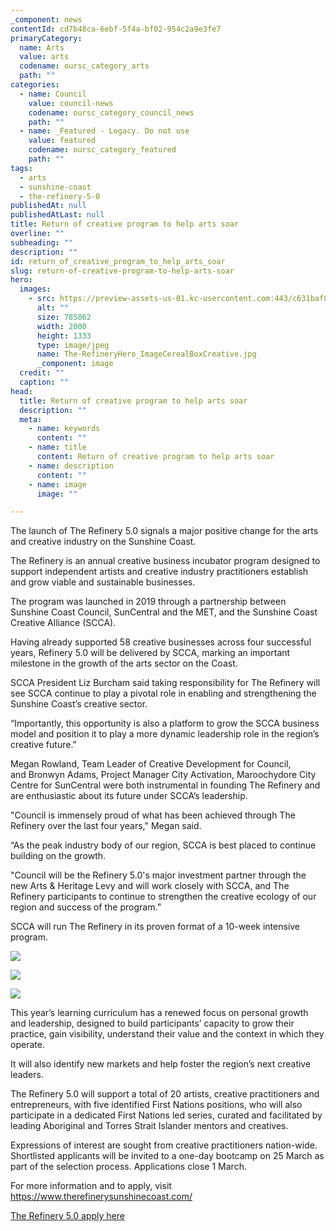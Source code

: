 ```yaml
---
_component: news
contentId: cd7b48ca-6ebf-5f4a-bf02-954c2a9e3fe7
primaryCategory:
  name: Arts
  value: arts
  codename: oursc_category_arts
  path: ""
categories:
  - name: Council
    value: council-news
    codename: oursc_category_council_news
    path: ""
  - name: _Featured - Legacy. Do not use
    value: featured
    codename: oursc_category_featured
    path: ""
tags:
  - arts
  - sunshine-coast
  - the-refinery-5-0
publishedAt: null
publishedAtLast: null
title: Return of creative program to help arts soar
overline: ""
subheading: ""
description: ""
id: return_of_creative_program_to_help_arts_soar
slug: return-of-creative-program-to-help-arts-soar
hero:
  images:
    - src: https://preview-assets-us-01.kc-usercontent.com:443/c631baf8-1b46-001f-580c-d0001b68b4a8/02144f39-7551-4662-ad54-8981ddc1c323/The-RefineryHero_ImageCerealBoxCreative.jpg
      alt: ""
      size: 785862
      width: 2000
      height: 1333
      type: image/jpeg
      name: The-RefineryHero_ImageCerealBoxCreative.jpg
      _component: image
  credit: ""
  caption: ""
head:
  title: Return of creative program to help arts soar
  description: ""
  meta:
    - name: keywords
      content: ""
    - name: title
      content: Return of creative program to help arts soar
    - name: description
      content: ""
    - name: image
      image: ""

---
```

The launch of The Refinery 5.0 signals a major positive change for the arts and creative industry on the Sunshine Coast.

The Refinery is an annual creative business incubator program designed to support independent artists and creative industry practitioners establish and grow viable and sustainable businesses. 

The program was launched in 2019 through a partnership between Sunshine Coast Council, SunCentral and the MET, and the Sunshine Coast Creative Alliance (SCCA).

Having already supported 58 creative businesses across four successful years, Refinery 5.0 will be delivered by SCCA, marking an important milestone in the growth of the arts sector on the Coast.

SCCA President Liz Burcham said taking responsibility for The Refinery will see SCCA continue to play a pivotal role in enabling and strengthening the Sunshine Coast’s creative sector.

“Importantly, this opportunity is also a platform to grow the SCCA business model and position it to play a more dynamic leadership role in the region’s creative future.”

Megan Rowland, Team Leader of Creative Development for Council, and Bronwyn Adams, Project Manager City Activation, Maroochydore City Centre for SunCentral were both instrumental in founding The Refinery and are enthusiastic about its future under SCCA’s leadership.

"Council is immensely proud of what has been achieved through The Refinery over the last four years," Megan said.

“As the peak industry body of our region, SCCA is best placed to continue building on the growth.

"Council will be the Refinery 5.0's major investment partner through the new Arts & Heritage Levy and will work closely with SCCA, and The Refinery participants to continue to strengthen the creative ecology of our region and success of the program.”

SCCA will run The Refinery in its proven format of a 10-week intensive program.

![](https://preview-assets-us-01.kc-usercontent.com:443/c631baf8-1b46-001f-580c-d0001b68b4a8/4f183972-4f79-4814-bd4f-226fd994b62b/TheRefinery1-1024x682.jpg)

![](https://preview-assets-us-01.kc-usercontent.com:443/c631baf8-1b46-001f-580c-d0001b68b4a8/f6949716-39df-4f4f-ad09-269f3a163ec3/TheRefinery3-682x1024.jpg)

![](https://preview-assets-us-01.kc-usercontent.com:443/c631baf8-1b46-001f-580c-d0001b68b4a8/9794ff0c-42b9-408b-a024-bcbf5da34cef/TheRefinery2-682x1024.jpg)

This year’s learning curriculum has a renewed focus on personal growth and leadership, designed to build participants’ capacity to grow their practice, gain visibility, understand their value and the context in which they operate.

It will also identify new markets and help foster the region’s next creative leaders.

The Refinery 5.0 will support a total of 20 artists, creative practitioners and entrepreneurs, with five identified First Nations positions, who will also participate in a dedicated First Nations led series, curated and facilitated by leading Aboriginal and Torres Strait Islander mentors and creatives. 

Expressions of interest are sought from creative practitioners nation-wide. Shortlisted applicants will be invited to a one-day bootcamp on 25 March as part of the selection process. Applications close 1 March.  

For more information and to apply, visit <https://www.therefinerysunshinecoast.com/>


[The Refinery 5.0 apply here](https://www.therefinerysunshinecoast.com/)
